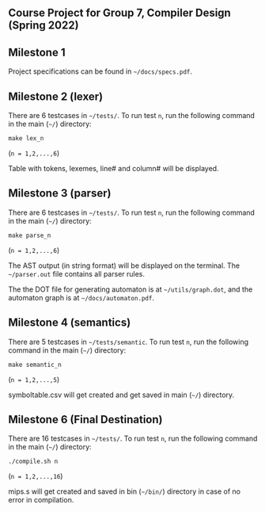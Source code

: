 ## Course Project for Group 7, Compiler Design (Spring 2022)

## Milestone 1  
Project specifications can be found in `~/docs/specs.pdf`. 

## Milestone 2 (lexer)

There are 6 testcases in  `~/tests/`. To run test `n`, run the following command in the main (`~/`) directory: 

```console
make lex_n
```
(`n = 1,2,...,6`)

Table with tokens, lexemes, line# and column# will be displayed.

## Milestone 3 (parser)

There are 6 testcases in  `~/tests/`. To run test `n`, run the following command in the main (`~/`) directory: 

```console
make parse_n
```
(`n = 1,2,...,6`)

The AST output (in string format) will be displayed on the terminal. The `~/parser.out` file contains all parser rules.

The the DOT file for generating automaton is at `~/utils/graph.dot`, and the automaton graph is at `~/docs/automaton.pdf`.


## Milestone 4 (semantics)

There are 5 testcases in  `~/tests/semantic`. To run test `n`, run the following command in the main (`~/`) directory: 

```console
make semantic_n
```
(`n = 1,2,...,5`)

symboltable.csv will get created and get saved in main (`~/`) directory.

## Milestone 6 (Final Destination)

There are 16 testcases in  `~/tests/`. To run test `n`, run the following command in the main (`~/`) directory: 

```console
./compile.sh n
```
(`n = 1,2,...,16`)

mips.s will get created and saved in bin (`~/bin/`) directory in case of no error in compilation.
